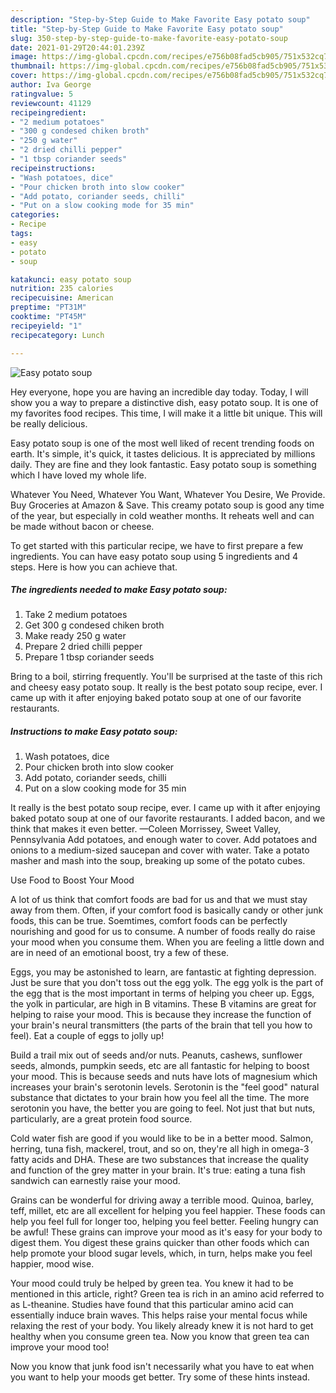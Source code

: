 ```yaml
---
description: "Step-by-Step Guide to Make Favorite Easy potato soup"
title: "Step-by-Step Guide to Make Favorite Easy potato soup"
slug: 350-step-by-step-guide-to-make-favorite-easy-potato-soup
date: 2021-01-29T20:44:01.239Z
image: https://img-global.cpcdn.com/recipes/e756b08fad5cb905/751x532cq70/easy-potato-soup-recipe-main-photo.jpg
thumbnail: https://img-global.cpcdn.com/recipes/e756b08fad5cb905/751x532cq70/easy-potato-soup-recipe-main-photo.jpg
cover: https://img-global.cpcdn.com/recipes/e756b08fad5cb905/751x532cq70/easy-potato-soup-recipe-main-photo.jpg
author: Iva George
ratingvalue: 5
reviewcount: 41129
recipeingredient:
- "2 medium potatoes"
- "300 g condesed chiken broth"
- "250 g water"
- "2 dried chilli pepper"
- "1 tbsp coriander seeds"
recipeinstructions:
- "Wash potatoes, dice"
- "Pour chicken broth into slow cooker"
- "Add potato, coriander seeds, chilli"
- "Put on a slow cooking mode for 35 min"
categories:
- Recipe
tags:
- easy
- potato
- soup

katakunci: easy potato soup 
nutrition: 235 calories
recipecuisine: American
preptime: "PT31M"
cooktime: "PT45M"
recipeyield: "1"
recipecategory: Lunch

---
```



![Easy potato soup](https://img-global.cpcdn.com/recipes/e756b08fad5cb905/751x532cq70/easy-potato-soup-recipe-main-photo.jpg)

Hey everyone, hope you are having an incredible day today. Today, I will show you a way to prepare a distinctive dish, easy potato soup. It is one of my favorites food recipes. This time, I will make it a little bit unique. This will be really delicious.

Easy potato soup is one of the most well liked of recent trending foods on earth. It's simple, it's quick, it tastes delicious. It is appreciated by millions daily. They are fine and they look fantastic. Easy potato soup is something which I have loved my whole life.

Whatever You Need, Whatever You Want, Whatever You Desire, We Provide. Buy Groceries at Amazon &amp; Save. This creamy potato soup is good any time of the year, but especially in cold weather months. It reheats well and can be made without bacon or cheese.


To get started with this particular recipe, we have to first prepare a few ingredients. You can have easy potato soup using 5 ingredients and 4 steps. Here is how you can achieve that.

<!--inarticleads1-->

##### The ingredients needed to make Easy potato soup:

1. Take 2 medium potatoes
1. Get 300 g condesed chiken broth
1. Make ready 250 g water
1. Prepare 2 dried chilli pepper
1. Prepare 1 tbsp coriander seeds


Bring to a boil, stirring frequently. You&#39;ll be surprised at the taste of this rich and cheesy easy potato soup. It really is the best potato soup recipe, ever. I came up with it after enjoying baked potato soup at one of our favorite restaurants. 

<!--inarticleads2-->

##### Instructions to make Easy potato soup:

1. Wash potatoes, dice
1. Pour chicken broth into slow cooker
1. Add potato, coriander seeds, chilli
1. Put on a slow cooking mode for 35 min


It really is the best potato soup recipe, ever. I came up with it after enjoying baked potato soup at one of our favorite restaurants. I added bacon, and we think that makes it even better. —Coleen Morrissey, Sweet Valley, Pennsylvania Add potatoes, and enough water to cover. Add potatoes and onions to a medium-sized saucepan and cover with water. Take a potato masher and mash into the soup, breaking up some of the potato cubes. 

Use Food to Boost Your Mood


A lot of us think that comfort foods are bad for us and that we must stay away from them. Often, if your comfort food is basically candy or other junk foods, this can be true. Soemtimes, comfort foods can be perfectly nourishing and good for us to consume. A number of foods really do raise your mood when you consume them. When you are feeling a little down and are in need of an emotional boost, try a few of these.

Eggs, you may be astonished to learn, are fantastic at fighting depression. Just be sure that you don't toss out the egg yolk. The egg yolk is the part of the egg that is the most important in terms of helping you cheer up. Eggs, the yolk in particular, are high in B vitamins. These B vitamins are great for helping to raise your mood. This is because they increase the function of your brain's neural transmitters (the parts of the brain that tell you how to feel). Eat a couple of eggs to jolly up!

Build a trail mix out of seeds and/or nuts. Peanuts, cashews, sunflower seeds, almonds, pumpkin seeds, etc are all fantastic for helping to boost your mood. This is because seeds and nuts have lots of magnesium which increases your brain's serotonin levels. Serotonin is the "feel good" natural substance that dictates to your brain how you feel all the time. The more serotonin you have, the better you are going to feel. Not just that but nuts, particularly, are a great protein food source.

Cold water fish are good if you would like to be in a better mood. Salmon, herring, tuna fish, mackerel, trout, and so on, they're all high in omega-3 fatty acids and DHA. These are two substances that increase the quality and function of the grey matter in your brain. It's true: eating a tuna fish sandwich can earnestly raise your mood. 

Grains can be wonderful for driving away a terrible mood. Quinoa, barley, teff, millet, etc are all excellent for helping you feel happier. These foods can help you feel full for longer too, helping you feel better. Feeling hungry can be awful! These grains can improve your mood as it's easy for your body to digest them. You digest these grains quicker than other foods which can help promote your blood sugar levels, which, in turn, helps make you feel happier, mood wise.

Your mood could truly be helped by green tea. You knew it had to be mentioned in this article, right? Green tea is rich in an amino acid referred to as L-theanine. Studies have found that this particular amino acid can essentially induce brain waves. This helps raise your mental focus while relaxing the rest of your body. You likely already knew it is not hard to get healthy when you consume green tea. Now you know that green tea can improve your mood too!

Now you know that junk food isn't necessarily what you have to eat when you want to help your moods get better. Try  some  of  these  hints  instead.

